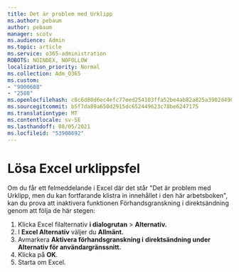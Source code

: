 ```yaml
---
title: Det är problem med Urklipp
ms.author: pebaum
author: pebaum
manager: scotv
ms.audience: Admin
ms.topic: article
ms.service: o365-administration
ROBOTS: NOINDEX, NOFOLLOW
localization_priority: Normal
ms.collection: Adm_O365
ms.custom:
- "9000688"
- "2580"
ms.openlocfilehash: c8c6d80d6ec4efc77eed254103ffa52be4ab82a825a3902d490f7059708e76e8
ms.sourcegitcommit: b5f7da89a650d2915dc652449623c78be6247175
ms.translationtype: MT
ms.contentlocale: sv-SE
ms.lasthandoff: 08/05/2021
ms.locfileid: "53908692"
---
```

# <a name="resolving-excel-clipboard-error"></a>Lösa Excel urklippsfel

Om du får ett felmeddelande i Excel där det står "Det är problem med Urklipp, men du kan fortfarande klistra in innehållet i den här arbetsboken", kan du prova att inaktivera funktionen Förhandsgranskning i direktsändning genom att följa de här stegen:

1. Klicka Excel filalternativ **i dialogrutan**  >  **Alternativ.**
3. I **Excel Alternativ** väljer du **Allmänt.**
4. Avmarkera **Aktivera förhandsgranskning i** **direktsändning under Alternativ för användargränssnitt.**
5. Klicka på **OK**.
6. Starta om Excel.
